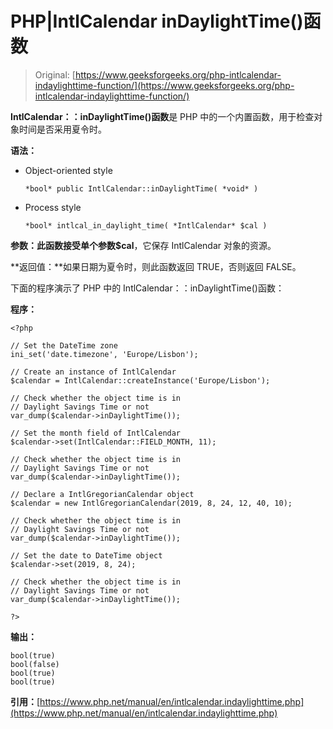 # PHP|IntlCalendar inDaylightTime()函数

> Original: [https://www.geeksforgeeks.org/php-intlcalendar-indaylighttime-function/](https://www.geeksforgeeks.org/php-intlcalendar-indaylighttime-function/)

**IntlCalendar：：inDaylightTime()函数**是 PHP 中的一个内置函数，用于检查对象时间是否采用夏令时。

**语法：**

*   Object-oriented style

    ```
    *bool* public IntlCalendar::inDaylightTime( *void* )
    ```

*   Process style

    ```
    *bool* intlcal_in_daylight_time( *IntlCalendar* $cal )
    ```

**参数：**此函数接受单个参数**$cal**，它保存 IntlCalendar 对象的资源。

**返回值：**如果日期为夏令时，则此函数返回 TRUE，否则返回 FALSE。

下面的程序演示了 PHP 中的 IntlCalendar：：inDaylightTime()函数：

**程序：**

```
<?php

// Set the DateTime zone
ini_set('date.timezone', 'Europe/Lisbon');

// Create an instance of IntlCalendar
$calendar = IntlCalendar::createInstance('Europe/Lisbon');

// Check whether the object time is in
// Daylight Savings Time or not
var_dump($calendar->inDaylightTime());

// Set the month field of IntlCalendar
$calendar->set(IntlCalendar::FIELD_MONTH, 11);

// Check whether the object time is in
// Daylight Savings Time or not
var_dump($calendar->inDaylightTime());

// Declare a IntlGregorianCalendar object
$calendar = new IntlGregorianCalendar(2019, 8, 24, 12, 40, 10);

// Check whether the object time is in
// Daylight Savings Time or not
var_dump($calendar->inDaylightTime());

// Set the date to DateTime object
$calendar->set(2019, 8, 24);

// Check whether the object time is in
// Daylight Savings Time or not
var_dump($calendar->inDaylightTime());

?>
```

**输出：**

```
bool(true)
bool(false)
bool(true)
bool(true)

```

**引用：**[https://www.php.net/manual/en/intlcalendar.indaylighttime.php](https://www.php.net/manual/en/intlcalendar.indaylighttime.php)